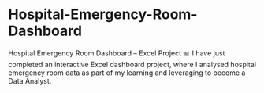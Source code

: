 # Hospital-Emergency-Room-Dashboard
Hospital Emergency Room Dashboard – Excel Project 📊   I have just completed an interactive Excel dashboard project, where I analysed hospital emergency room data as part of my learning and leveraging to become a Data Analyst.
